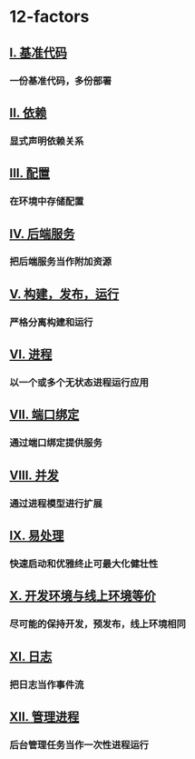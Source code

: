 12-factors
==================

## [I. 基准代码](/codebase)
### 一份基准代码，多份部署

## [II. 依赖](/dependencies)
### 显式声明依赖关系

## [III. 配置](/config)
### 在环境中存储配置

## [IV. 后端服务](/backing-services)
### 把后端服务当作附加资源

## [V. 构建，发布，运行](/build-release-run)
### 严格分离构建和运行

## [VI. 进程](/processes)
### 以一个或多个无状态进程运行应用

## [VII. 端口绑定](/port-binding)
### 通过端口绑定提供服务

## [VIII. 并发](/concurrency)
### 通过进程模型进行扩展

## [IX. 易处理](/disposability)
### 快速启动和优雅终止可最大化健壮性

## [X. 开发环境与线上环境等价](/dev-prod-parity)
### 尽可能的保持开发，预发布，线上环境相同

## [XI. 日志](/logs)
### 把日志当作事件流

## [XII. 管理进程](/admin-processes)
### 后台管理任务当作一次性进程运行
